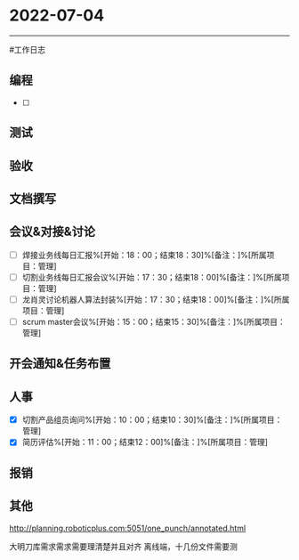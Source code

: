 # 2022-07-04 

---

#工作日志

## 编程
- [ ]  


## 测试



## 验收 



## 文档撰写 



## 会议&对接&讨论

- [ ] 焊接业务线每日汇报%[开始：18：00；结束18：30]%[备注：]%[所属项目：管理]
- [ ] 切割业务线每日汇报会议%[开始：17：30；结束18：00]%[备注：]%[所属项目：管理]
- [ ] 龙肖灵讨论机器人算法封装%[开始：17：30；结束18：00]%[备注：]%[所属项目：管理]
- [ ] scrum master会议%[开始：15：00；结束15：30]%[备注：]%[所属项目：管理]

## 开会通知&任务布置



## 人事
- [x] 切割产品组员询问%[开始：10：00；结束10：30]%[备注：]%[所属项目：管理]
- [x] 简历评估%[开始：11：00；结束12：00]%[备注：]%[所属项目：管理]

## 报销



## 其他

http://planning.roboticplus.com:5051/one_punch/annotated.html

大明刀库需求需求需要理清楚并且对齐
离线端，十几份文件需要测